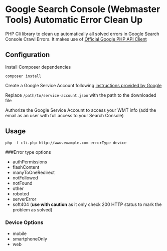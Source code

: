 # Google Search Console (Webmaster Tools) Automatic Error Clean Up
PHP Cli library to clean up automatically all solved errors in Google Search Console Crawl Errors.
It makes use of [Official Google PHP API Client](https://github.com/google/google-api-php-client)

## Configuration
Install Composer dependencies

`composer install`
    
Create a Google Service Account following [instructions provided by Google](https://developers.google.com/api-client-library/php/auth/web-app#creatingcred)

Replace `/path/to/service-account.json` with the path to the downloaded file

Authorize the Google Service Account to access your WMT info (add the email as an user with full access to your Search Console)

## Usage
`php -f cli.php http://www.example.com errorType device`

###Error type options
- authPermissions
- flashContent
- manyToOneRedirect
- notFollowed
- notFound
- other
- roboted
- serverError
- soft404 (**use with caution** as it only check 200 HTTP status to mark the problem as solved)
### Device Options
- mobile
- smartphoneOnly
- web